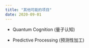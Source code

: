 ```yaml
---
title: "其他可能的项目"
date: 2020-09-01
---
```


- Quantum Cognition (量子认知)

- Predictive Processing (预测性加工)